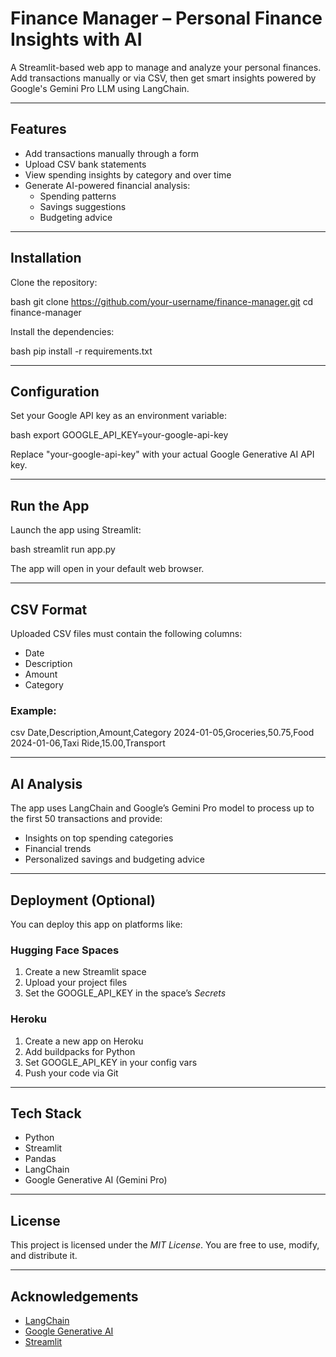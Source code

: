 # Finance Manager – Personal Finance Insights with AI

A Streamlit-based web app to manage and analyze your personal finances. Add transactions manually or via CSV, then get smart insights powered by Google's Gemini Pro LLM using LangChain.

---

## Features

- Add transactions manually through a form
- Upload CSV bank statements
- View spending insights by category and over time
- Generate AI-powered financial analysis:
  - Spending patterns
  - Savings suggestions
  - Budgeting advice

---

## Installation

Clone the repository:

bash
git clone https://github.com/your-username/finance-manager.git
cd finance-manager


Install the dependencies:

bash
pip install -r requirements.txt


---

## Configuration

Set your Google API key as an environment variable:

bash
export GOOGLE_API_KEY=your-google-api-key


Replace "your-google-api-key" with your actual Google Generative AI API key.

---

## Run the App

Launch the app using Streamlit:

bash
streamlit run app.py


The app will open in your default web browser.

---

## CSV Format

Uploaded CSV files must contain the following columns:

- Date
- Description
- Amount
- Category

### Example:

csv
Date,Description,Amount,Category
2024-01-05,Groceries,50.75,Food
2024-01-06,Taxi Ride,15.00,Transport


---

## AI Analysis

The app uses LangChain and Google’s Gemini Pro model to process up to the first 50 transactions and provide:

- Insights on top spending categories
- Financial trends
- Personalized savings and budgeting advice

---

## Deployment (Optional)

You can deploy this app on platforms like:

### Hugging Face Spaces

1. Create a new Streamlit space
2. Upload your project files
3. Set the GOOGLE_API_KEY in the space’s *Secrets*

### Heroku

1. Create a new app on Heroku
2. Add buildpacks for Python
3. Set GOOGLE_API_KEY in your config vars
4. Push your code via Git

---

## Tech Stack

- Python
- Streamlit
- Pandas
- LangChain
- Google Generative AI (Gemini Pro)

---

## License

This project is licensed under the *MIT License*. You are free to use, modify, and distribute it.

---

## Acknowledgements

- [LangChain](https://github.com/langchain-ai/langchain)
- [Google Generative AI](https://ai.google/)
- [Streamlit](https://streamlit.io/)

